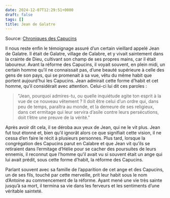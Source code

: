 ```yaml
---
date: 2024-12-07T12:29:51+0000
draft: false
tags: []
title: Jean de Galatre
---
```




Source: [Chroniques des Capucins](https://www.google.fr/books/edition/Les_annales_des_fr%C3%A8res_mineurs_capucins/uywyN7uqW0gC?hl=fr&gbpv=1&pg=PA41&printsec=frontcover)

Il nous reste enfin le témoignage assuré d’un certain vieillard appelé Jean de Galatre. Il était de Galatre, village de Calabre, et y vivait saintement dans la crainte de Dieu, cultivant son champ de ses propres mains, car il était laboureur. Avant la réforme des Capucins, il voyait souvent, en plein midi, un certain homme qu’il ne connaissait pas, d’une beauté supérieure à celle des gens de son pays, qui se promenait à sa vue, vêtu du même habit que portent aujourd’hui les Capucins. Jean admirait cette forme d’habit et cet homme, qu’il considérait avec attention. Celui-ci lui dit ces paroles :

> "Jean, pourquoi admires-tu, ou quelle inquiétude agite ton esprit à la vue de ce nouveau vêtement ? Il doit être celui d’un ordre qui, dans peu de temps, paraîtra au monde, et la demeure de ses religieux, dans cet ermitage qui leur servira d’asile contre leurs persécutions, doit t’être une preuve de la vérité."

Après avoir dit cela, il se déroba aux yeux de Jean, qui ne le vit plus. Jean fut tout étonné et, bien qu’il ignorât alors ce que signifiait cette vision, il ne cessa d’en faire le récit à plusieurs personnes. Plus tard, lorsque la congrégation des Capucins parut en Calabre et que Jean vit qu’ils se retiraient dans l’ermitage d’Hélie pour se cacher des poursuites de leurs ennemis, il reconnut que l’homme qu’il avait vu si souvent était un ange qui lui avait prédit, sous cette forme d’habit, la réforme des Capucins.

Parlant souvent avec sa famille de l’apparition de cet ange et des Capucins, un de ses fils, touché par cette merveille, prit leur habit sous le nom d’Antoine au commencement de la réforme. Ayant mené une vie très sainte jusqu’à sa mort, il termina sa vie dans les ferveurs et les sentiments d’une véritable sainteté.

